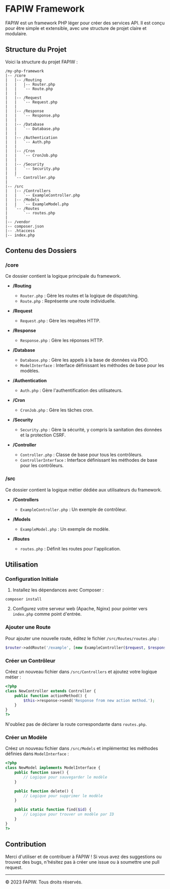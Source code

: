 # FAPIW Framework

FAPIW est un framework PHP léger pour créer des services API. Il est conçu pour être simple et extensible, avec une structure de projet claire et modulaire.

## Structure du Projet

Voici la structure du projet FAPIW :

``` 
/my-php-framework
|-- /core
|   |-- /Routing
|   |   |-- Router.php
|   |   `-- Route.php
|   |
|   |-- /Request
|   |   `-- Request.php
|   |
|   |-- /Response
|   |   `-- Response.php
|   |
|   |-- /Database
|   |   `-- Database.php
|   |
|   |-- /Authentication
|   |   `-- Auth.php
|   |
|   |-- /Cron
|   |   `-- CronJob.php
|   |
|   |-- /Security
|   |   `-- Security.php
|   |
|   `-- Controller.php
|
|-- /src
|   |-- /Controllers
|   |   `-- ExampleController.php
|   |-- /Models
|   |   `-- ExampleModel.php
|   `-- /Routes
|       `-- routes.php
|
|-- /vendor
|-- composer.json
|-- .htaccess
|-- index.php
```

## Contenu des Dossiers

### /core

Ce dossier contient la logique principale du framework.

- **/Routing**
    - `Router.php` : Gère les routes et la logique de dispatching.
    - `Route.php` : Représente une route individuelle.

- **/Request**
    - `Request.php` : Gère les requêtes HTTP.

- **/Response**
    - `Response.php` : Gère les réponses HTTP.

- **/Database**
    - `Database.php` : Gère les appels à la base de données via PDO.
    - `ModelInterface` : Interface définissant les méthodes de base pour les modèles.

- **/Authentication**
    - `Auth.php` : Gère l'authentification des utilisateurs.

- **/Cron**
    - `CronJob.php` : Gère les tâches cron.

- **/Security**
    - `Security.php` : Gère la sécurité, y compris la sanitation des données et la protection CSRF.

- **/Controller**
    - `Controller.php` : Classe de base pour tous les contrôleurs.  
    - `ControllerInterface` : Interface définissant les méthodes de base pour les contrôleurs.

### /src

Ce dossier contient la logique métier dédiée aux utilisateurs du framework.

- **/Controllers**
    - `ExampleController.php` : Un exemple de contrôleur.

- **/Models**
    - `ExampleModel.php` : Un exemple de modèle.

- **/Routes**
    - `routes.php` : Définit les routes pour l'application.

## Utilisation

### Configuration Initiale

1. Installez les dépendances avec Composer :

```
composer install
```
2. Configurez votre serveur web (Apache, Nginx) pour pointer vers `index.php` comme point d'entrée.

### Ajouter une Route

Pour ajouter une nouvelle route, éditez le fichier `/src/Routes/routes.php` :

```php
$router->addRoute('/example', [new ExampleController($request, $response), 'index']);
```

### Créer un Contrôleur

Créez un nouveau fichier dans `/src/Controllers` et ajoutez votre logique métier :

```php
<?php
class NewController extends Controller {
    public function actionMethod() {
        $this->response->send('Response from new action method.');
    }
}
?>
```

N'oubliez pas de déclarer la route correspondante dans `routes.php`.
### Créer un Modèle

Créez un nouveau fichier dans `/src/Models` et implémentez les méthodes définies dans `ModelInterface` :

```php
<?php
class NewModel implements ModelInterface {
    public function save() {
        // Logique pour sauvegarder le modèle
    }

    public function delete() {
        // Logique pour supprimer le modèle
    }

    public static function find($id) {
        // Logique pour trouver un modèle par ID
    }
}
?>
```
## Contribution

Merci d'utiliser et de contribuer à FAPIW ! Si vous avez des suggestions ou trouvez des bugs, n'hésitez pas à créer une issue ou à soumettre une pull request.

---

© 2023 FAPIW. Tous droits réservés.

